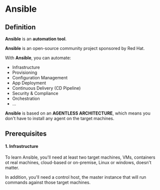 # Ansible

## Definition
**Ansible** is an **automation tool**.

**Ansible** is an open-source community project sponsored by Red Hat.

With **Ansible**, you can automate:
- Infrastructure
- Provisioning
- Configuration Management
- App Deployment
- Continuous Delivery (CD Pipeline)
- Security & Compliance
- Orchestration
- ...

**Ansible** is based on an **AGENTLESS ARCHITECTURE**, which means you don't have to install any agent on the target machines.

## Prerequisites

#### 1. Infrastructure
To learn Ansible, you'll need at least two target machines, VMs,
containers ot real machines, cloud-based or on-premise, Linux or windows,
doesn't matter.

In addition, you'll need a control host, the master instance that will run commands against those target machines.